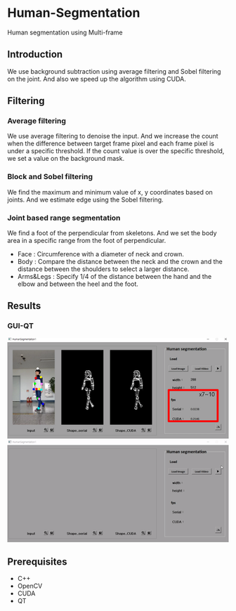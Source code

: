# Human-Segmentation
Human segmentation using Multi-frame

## Introduction
We use background subtraction using average filtering and Sobel filtering on the joint. And also we speed up the algorithm using CUDA.

## Filtering
### Average filtering
We use average filtering to denoise the input. And we increase the count when the difference between target frame pixel and each frame pixel is under a specific threshold. If the count value is over the specific threshold, we set a value on the background mask.

### Block and Sobel filtering
We find the maximum and minimum value of x, y coordinates based on joints. And we estimate edge using the Sobel filtering.

### Joint based range segmentation
We find a foot of the perpendicular from skeletons. And we set the body area in a specific range from the foot of perpendicular.
* Face : Circumference with a diameter of neck and crown.
* Body : Compare the distance between the neck and the crown and the distance between the shoulders to select a larger distance.
* Arms&Legs : Specify 1/4  of the distance between the hand and the elbow and between the heel and the foot.

## Results
### GUI-QT
![GUIimg](./img/GUI.png)
![GUIgif](./img/GUI.gif)

## Prerequisites
* C++
* OpenCV
* CUDA
* QT
